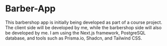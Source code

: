 # Barber-App
This barbershop app is initially being developed as part of a course project. The client side will be developed by me, while the barbershop side will also be developed by me. I am using the Next.js framework, PostgreSQL database, and tools such as Prisma.io, Shadcn, and Tailwind CSS.
